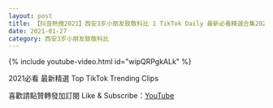 ```yaml
---
layout: post
title: 【抖音熱搜2021】西安3岁小朋友致敬科比 1 TikTok Daily 最新必看精選合集2021 01 27
date: 2021-01-27
category: 西安3岁小朋友致敬科比
---
```


{% include youtube-video.html id="wipQRPgkALk" %}

2021必看 最新精選 Top TikTok Trending Clips

喜歡請點贊轉發加訂閱 Like & Subscribe：[YouTube](https://www.youtube.com/channel/UCAoR7VcanIPd04uEq_GIylA/videos)

